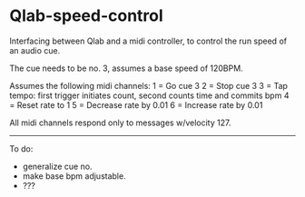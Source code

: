 # Qlab-speed-control
Interfacing between Qlab and a midi controller, to control the run speed of an audio cue.

The cue needs to be no. 3, assumes a base speed of 120BPM.

Assumes the following midi channels:
1 = Go cue 3
2 = Stop cue 3
3 = Tap tempo: first trigger initiates count, second counts time and commits bpm
4 = Reset rate to 1
5 = Decrease rate by 0.01
6 = Increase rate by 0.01

All midi channels respond only to messages w/velocity 127.

---

To do:
- generalize cue no.
- make base bpm adjustable.
- ???
